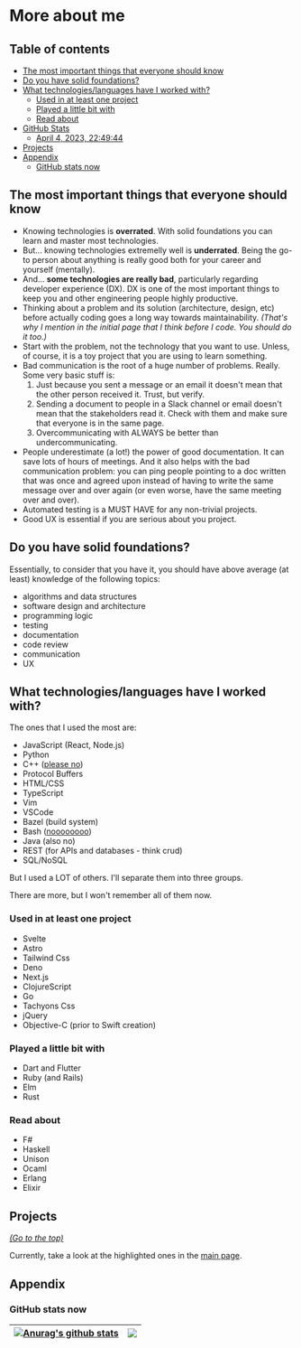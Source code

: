 # More about me <a name="me"></a>

## Table of contents <a name="toc"></a>

-   [The most important things that everyone should know](#should-know)
-   [Do you have solid foundations?](#solid-foundations)
-   [What technologies/languages have I worked with? ](#tech)
    -   [Used in at least one project](#project)
    -   [Played a little bit with](#played)
    -   [Read about](#read-about)
-   [GitHub Stats](#stats)
    -   [April 4, 2023, 22:49:44](#april-4-2023-224944)
-   [Projects](#projects)
-   [Appendix](#appendix)
    -   [GitHub stats now](#github-stats-now)

## The most important things that everyone should know <a name="should-know"></a>

-   Knowing technologies is **overrated**. With solid foundations you can learn
    and master most technologies.
-   But... knowing technologies extremelly well is **underrated**. Being the
    go-to person about anything is really good both for your career and yourself
    (mentally).
-   And... **some technologies are really bad**, particularly regarding
    developer experience (DX). DX is one of the most important things to keep
    you and other engineering people highly productive.
-   Thinking about a problem and its solution (architecture, design, etc) before
    actually coding goes a long way towards maintainability. _(That's why I
    mention in the initial page that I think before I code. You should do it
    too.)_
-   Start with the problem, not the technology that you want to use. Unless, of
    course, it is a toy project that you are using to learn something.
-   Bad communication is the root of a huge number of problems. Really. Some
    very basic stuff is:
    1. Just because you sent a message or an email it doesn't mean that the
       other person received it. Trust, but verify.
    1. Sending a document to people in a Slack channel or email doesn't mean
       that the stakeholders read it. Check with them and make sure that
       everyone is in the same page.
    1. Overcommunicating with ALWAYS be better than undercommunicating.
-   People underestimate (a lot!) the power of good documentation. It can save
    lots of hours of meetings. And it also helps with the bad communication
    problem: you can ping people pointing to a doc written that was once and
    agreed upon instead of having to write the same message over and over again
    (or even worse, have the same meeting over and over).
-   Automated testing is a MUST HAVE for any non-trivial projects.
-   Good UX is essential if you are serious about you project.

## Do you have solid foundations? <a name="solid-foundations"></a>

Essentially, to consider that you have it, you should have above average (at
least) knowledge of the following topics:

-   algorithms and data structures
-   software design and architecture
-   programming logic
-   testing
-   documentation
-   code review
-   communication
-   UX

## What technologies/languages have I worked with? <a name="tech"></a>

The ones that I used the most are:

-   JavaScript (React, Node.js)
-   Python
-   C++ ([please no](https://www.youtube.com/watch?v=umDr0mPuyQc))
-   Protocol Buffers
-   HTML/CSS
-   TypeScript
-   Vim
-   VSCode
-   Bazel (build system)
-   Bash ([noooooooo](https://www.youtube.com/watch?v=umDr0mPuyQc))
-   Java (also no)
-   REST (for APIs and databases - think crud)
-   SQL/NoSQL

But I used a LOT of others. I'll separate them into three groups.

There are more, but I won't remember all of them now.

### Used in at least one project <a name="project"></a>

-   Svelte
-   Astro
-   Tailwind Css
-   Deno
-   Next.js
-   ClojureScript
-   Go
-   Tachyons Css
-   jQuery
-   Objective-C (prior to Swift creation)

### Played a little bit with <a name="played"></a>

-   Dart and Flutter
-   Ruby (and Rails)
-   Elm
-   Rust

### Read about <a name="read-about"></a>

-   F#
-   Haskell
-   Unison
-   Ocaml
-   Erlang
-   Elixir

## Projects <a name="projects"></a>

_[(Go to the top)](#me)_

Currently, take a look at the highlighted ones in the
[main page](https://github.com/marcelocra).

## Appendix <a name="appendix"></a>

### GitHub stats now <a name="github-stats-now"></a>

<!-- ![Most used languages](https://github-readme-stats.vercel.app/api/top-langs/?username=marcelocra&text_color=000&title_color=000&bg_color=45,e96443,904e95&hide_border=true&layout=compact&hide=Python,Java,html,CSS,C,Shell,PowerShell,Vim%20Script,Dockerfile&langs_count=10) -->

<!-- ![Most used languages](https://github-readme-stats.vercel.app/api/top-langs/?username=marcelocra&theme=dark&hide_border=true&layout=compact&hide=Python,Java,html,CSS,C,Shell,PowerShell,Vim%20Script,Dockerfile&langs_count=10) -->

| <a href="https://github.com/anuraghazra/github-readme-stats"><img align="center" src="https://github-readme-stats.vercel.app/api?username=marcelocra&show_icons=true&include_all_commits=true&theme=buefy&hide_border=true" alt="Anurag's github stats" /></a> | <a href="https://github.com/anuraghazra/github-readme-stats"><img align="center" src="https://github-readme-stats.vercel.app/api/top-langs/?username=marcelocra&layout=compact&theme=buefy&hide_border=true&hide=Python,Java,html,CSS,C,Shell,PowerShell,Vim%20Script,Dockerfile,SCSS&langs_count=20" /></a> |
| -------------------------------------------------------------------------------------------------------------------------------------------------------------------------------------------------------------------------------------------------------------- | ------------------------------------------------------------------------------------------------------------------------------------------------------------------------------------------------------------------------------------------------------------------------------------------------------- |
